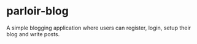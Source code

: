 # parloir-blog
A simple blogging application where users can register, login, setup their blog and write posts.
